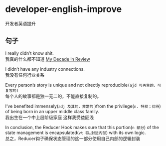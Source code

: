 
# developer-english-improve
开发者英语提升


## 句子

I really didn’t know shit.<br> 
我真的什么都不知道 [My Decade in Review](https://overreacted.io/my-decade-in-review/)

I didn’t have any industry connections.<br> 
我没有任何行业关系

Every person’s story is unique and not directly reproducible```(ajd 可再生的，可复写的)```<br>
每个人的故事都是独一无二的，不能直接复制的。

I’ve benefited immensely(```adj 及其的，非常的``` )from the privilege(```n. 特权；优待```) of being born in an upper middle class family.<br>
我出生在一个中上层阶级家庭 这样我受益匪浅

In conclusion, the Reducer Hook makes sure that this portion(```n 部分```) of the state management is encapsulated(```vt 将…封进内部```) with its own logic.<br>
总之，Reducer钩子确保状态管理的这一部分使用自己内部的逻辑封装
